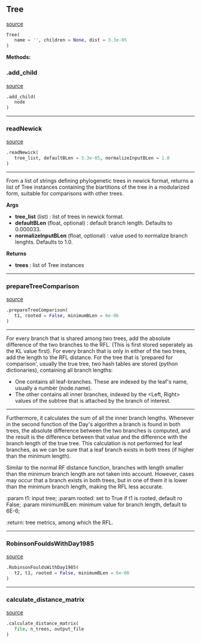 #


## Tree
[source](https://github.com/AndreaRubbi/Pear-EBI/blob/master/pear_ebi/calculate_distances/maple_RF.py/#L25)
```python 
Tree(
   name = '', children = None, dist = 3.3e-05
)
```




**Methods:**


### .add_child
[source](https://github.com/AndreaRubbi/Pear-EBI/blob/master/pear_ebi/calculate_distances/maple_RF.py/#L48)
```python
.add_child(
   node
)
```


----


### readNewick
[source](https://github.com/AndreaRubbi/Pear-EBI/blob/master/pear_ebi/calculate_distances/maple_RF.py/#L54)
```python
.readNewick(
   tree_list, defaultBLen = 3.3e-05, normalizeInputBLen = 1.0
)
```

---
From a list of strings defining phylogenetic trees
in newick format, returns a list of Tree instances
containing the biartitions of the tree in a
modularized form, suitable for comparisons with other trees.


**Args**

* **tree_list** (list) : list of trees in newick format.
* **defaultBLen** (float, optional) : default branch length. Defaults to 0.000033.
* **normalizeInputBLen** (float, optional) : value used to normalize branch lenghts. Defaults to 1.0.


**Returns**

* **trees**  : list of Tree instances


----


### prepareTreeComparison
[source](https://github.com/AndreaRubbi/Pear-EBI/blob/master/pear_ebi/calculate_distances/maple_RF.py/#L155)
```python
.prepareTreeComparison(
   t1, rooted = False, minimumBLen = 6e-06
)
```

---
For every branch that is shared among two trees,
add the absolute difference of the two branches to the RFL.
(This is first stored seperately as the KL value first).
For every branch that is only in either of the two trees, add the length to the RFL distance.
For the tree that is 'prepared for comparison', usually the true tree, two hash tables are stored
(python dictionaries), containing all branch lengths:
- One contains all leaf-branches. These are indexed by the leaf's name,
  usually a number (node.name).
- The other contains all inner branches, indexed by the <Left, Right> values
  of the subtree that is attached by the branch of interest.

---
Furthermore, it calculates the sum of all the inner branch lengths.
Whenever in the second function of the Day's algorithm a branch is found in both trees,
the absolute difference between the two branches is computed,
and the result is the difference between that value and the difference with
the branch length of the true tree.
This calculation is not performed for leaf branches,
as we can be sure that a leaf branch exists in both trees (if higher than the minimum length).

Similar to the normal RF distance function, branches with length smaller
than the minimum branch length are not taken into account.
However, cases may occur that a branch exists in both trees,
but in one of them it is lower than the minimum branch length,
making the RFL less accurate.

:param t1: input tree;
:param rooted: set to True if t1 is rooted, default ro False;
:param minimumBLen: minimum value for branch length, default to 6E-6;

:return: tree metrics, among which the RFL.

----


### RobinsonFouldsWithDay1985
[source](https://github.com/AndreaRubbi/Pear-EBI/blob/master/pear_ebi/calculate_distances/maple_RF.py/#L327)
```python
.RobinsonFouldsWithDay1985(
   t2, t1, rooted = False, minimumBLen = 6e-06
)
```


----


### calculate_distance_matrix
[source](https://github.com/AndreaRubbi/Pear-EBI/blob/master/pear_ebi/calculate_distances/maple_RF.py/#L478)
```python
.calculate_distance_matrix(
   file, n_trees, output_file
)
```

